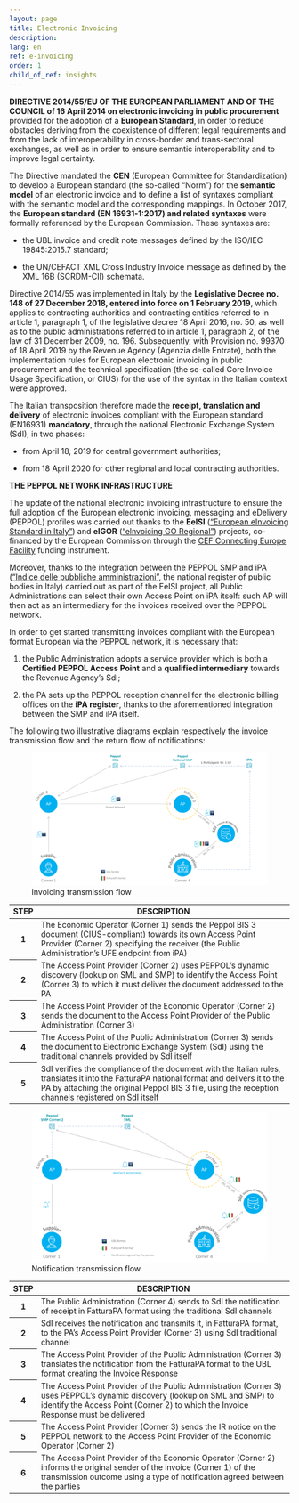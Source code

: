 ```yaml
---
layout: page
title: Electronic Invoicing
description:
lang: en
ref: e-invoicing
order: 1
child_of_ref: insights
---
```


**DIRECTIVE 2014/55/EU OF THE EUROPEAN PARLIAMENT AND OF THE COUNCIL of 16
April 2014 on electronic invoicing in public procurement** provided for the
adoption of a **European Standard**, in order to reduce obstacles deriving from
the coexistence of different legal requirements and from the lack of
interoperability in cross-border and trans-sectoral exchanges, as well as in
order to ensure semantic interoperability and to improve legal certainty.

The Directive mandated the **CEN** (European Committee for Standardization) to
develop a European standard (the so-called “Norm”) for the **semantic model**
of an electronic invoice and to define a list of syntaxes compliant with the
semantic model and the corresponding mappings. In October 2017, the **European
standard (EN 16931-1:2017) and related syntaxes** were formally referenced by
the European Commission. These syntaxes are:

-   the UBL invoice and credit note messages defined by the ISO/IEC 19845:2015.7
    standard;

-   the UN/CEFACT XML Cross Industry Invoice message as defined by the XML 16B
    (SCRDM-CII) schemata.

Directive 2014/55 was implemented in Italy by the **Legislative Decree no. 148
of 27 December 2018, entered into force on 1 February 2019**, which applies to
contracting authorities and contracting entities referred to in article 1,
paragraph 1, of the legislative decree 18 April 2016, no. 50, as well as to the
public administrations referred to in article 1, paragraph 2, of the law of 31
December 2009, no. 196. Subsequently, with Provision no. 99370 of 18 April 2019
by the Revenue Agency (Agenzia delle Entrate), both the implementation rules
for European electronic invoicing in public procurement and the technical
specification (the so-called Core Invoice Usage Specification, or CIUS) for the
use of the syntax in the Italian context were approved.

The Italian transposition therefore made the **receipt, translation and
delivery** of electronic invoices compliant with the European standard
(EN16931) **mandatory**, through the national Electronic Exchange System (SdI),
in two phases:

-   from April 18, 2019 for central government authorities;

-   from 18 April 2020 for other regional and local contracting authorities.

**THE PEPPOL NETWORK INFRASTRUCTURE**

The update of the national electronic invoicing infrastructure to ensure the
full adoption of the European electronic invoicing, messaging and eDelivery
(PEPPOL) profiles was carried out thanks to the **EeISI** ([“European
eInvoicing Standard in
Italy”](https://www.agid.gov.it/en/platforms/electronic-invoicing/cef-eeisi-project))
and **eIGOR** ([“elnvoicing GO
Regional”](https://www.agid.gov.it/en/platforms/electronic-invoicing/cef-eigor-project))
projects, co-financed by the European Commission through the [CEF Connecting
Europe Facility](https://ec.europa.eu/inea/en/connecting-europe-facility)
funding instrument.

Moreover, thanks to the integration between the PEPPOL SMP and iPA ([“Indice
delle pubbliche amministrazioni”](https://indicepa.gov.it/), the national
register of public bodies in Italy) carried out as part of the EeISI project,
all Public Administrations can select their own Access Point on iPA itself:
such AP will then act as an intermediary for the invoices received over the
PEPPOL network.

In order to get started transmitting invoices compliant with the European
format European via the PEPPOL network, it is necessary that:

1.  the Public Administration adopts a service provider which is both a
    **Certified PEPPOL Access Point** and a **qualified intermediary** towards the
    Revenue Agency’s SdI;

2.  the PA sets up the PEPPOL reception channel for the electronic billing
    offices on the **iPA register**, thanks to the aforementioned integration
    between the SMP and iPA itself.


The following two illustrative diagrams explain respectively the invoice
transmission flow and the return flow of notifications:

<figure class="figure">
  <img src="/assets/images/e-invoicing-1-en.png" class="figure-img img-fluid rounded" alt="Invoicing transmission flow">
  <figcaption class="figure-caption text-center">Invoicing transmission flow</figcaption>
</figure>

<table class="table table-striped">
  <thead>
    <tr>
      <th scope="col">STEP</th>
      <th scope="col">DESCRIPTION</th>
    </tr>
  </thead>
  <tbody>
    <tr>
      <th scope="row">1</th>
      <td>The Economic Operator (Corner 1) sends the Peppol BIS 3 document (CIUS-compliant) towards its own Access Point Provider (Corner 2) specifying the receiver (the Public Administration’s UFE endpoint from iPA)</td>
    </tr>
    <tr>
      <th scope="row">2</th>
      <td>The Access Point Provider (Corner 2) uses PEPPOL’s dynamic discovery (lookup on SML and SMP) to identify the Access Point (Corner 3) to which it must deliver the document addressed to the PA</td>
    </tr>
    <tr>
      <th scope="row">3</th>
      <td>The Access Point Provider of the Economic Operator (Corner 2) sends the document to the Access Point Provider of the Public Administration (Corner 3)</td>
    </tr>
    <tr>
      <th scope="row">4</th>
      <td>The Access Point of the Public Administration (Corner 3) sends the document to Electronic Exchange System (SdI) using the traditional channels provided by SdI itself</td>
    </tr>
    <tr>
      <th scope="row">5</th>
      <td>SdI verifies the compliance of the document with the Italian rules, translates it into the FatturaPA national format and delivers it to the PA by attaching the original Peppol BIS 3 file, using the reception channels registered on SdI itself</td>
    </tr>
  </tbody>
</table>

<figure class="figure">
  <img src="/assets/images/e-invoicing-2-en.png" class="figure-img img-fluid rounded" alt="Notification transmission flow">
  <figcaption class="figure-caption text-center">Notification transmission flow</figcaption>
</figure>

<table class="table table-striped">
  <thead>
    <tr>
      <th scope="col">STEP</th>
      <th scope="col">DESCRIPTION</th>
    </tr>
  </thead>
  <tbody>
    <tr>
      <th scope="row">1</th>
      <td>The Public Administration (Corner 4) sends to SdI the notification of receipt in FatturaPA format using the traditional SdI channels</td>
    </tr>
    <tr>
      <th scope="row">2</th>
      <td>SdI receives the notification and transmits it, in FatturaPA format, to the PA’s Access Point Provider (Corner 3) using SdI traditional channel</td>
    </tr>
    <tr>
      <th scope="row">3</th>
      <td>The Access Point Provider of the Public Administration (Corner 3) translates the notification from the FatturaPA format to the UBL format creating the Invoice Response</td>
    </tr>
    <tr>
      <th scope="row">4</th>
      <td>The Access Point Provider of the Public Administration (Corner 3) uses PEPPOL’s dynamic discovery (lookup on SML and SMP) to identify the Access Point (Corner 2) to which the Invoice Response must be delivered</td>
    </tr>
    <tr>
      <th scope="row">5</th>
      <td>The Access Point Provider (Corner 3) sends the IR notice on the PEPPOL network to the Access Point Provider of the Economic Operator (Corner 2)</td>
    </tr>
    <tr>
      <th scope="row">6</th>
      <td>The Access Point Provider of the Economic Operator (Corner 2) informs the original sender of the invoice (Corner 1) of the transmission outcome using a type of notification agreed between the parties</td>
    </tr>
  </tbody>
</table>
